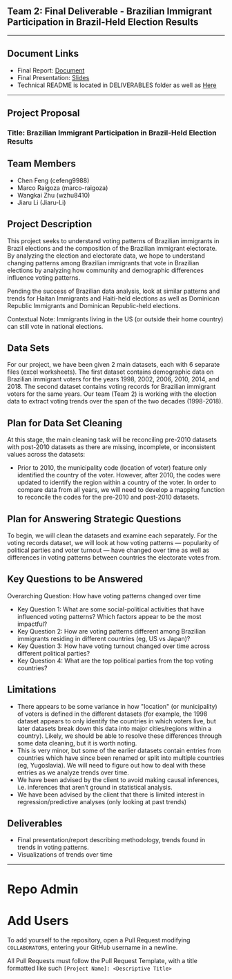 ## Team 2: Final Deliverable - Brazilian Immigrant Participation in Brazil-Held Election Results

---
## Document Links
* Final Report: [Document](https://docs.google.com/document/d/1UlbZXTUHx7HcR5ONZXqrkxYcVryihC_Knry517Y_Ylo/edit?usp=sharing)
* Final Presentation: [Slides](https://docs.google.com/presentation/d/1xA7zLP8ly3901dhuaoxi88QKLmJ5Tvf9XrSBtBj6y24/edit?usp=sharing)
* Technical README is located in DELIVERABLES folder as well as [Here](https://github.com/BU-Spark/ds-boston-bpda-br-election/blob/team2-final-deliverable/DELIVERABLES/team2-final-delieverable-README.md)
---

## Project Proposal

### Title: Brazilian Immigrant Participation in Brazil-Held Election Results

## Team Members
- Chen Feng (cefeng9988)
- Marco Raigoza (marco-raigoza)
- Wangkai Zhu (wzhu8410)
- Jiaru Li (Jiaru-Li)

## Project Description
This project seeks to understand voting patterns of Brazilian immigrants in Brazil elections and the composition of the Brazilian immigrant electorate. By analyzing the election and electorate data, we hope to understand changing patterns among Brazilian immigrants that vote in Brazilian elections by analyzing how community and demographic differences influence voting patterns.

Pending the success of Brazilian data analysis, look at similar patterns and trends for Haitan Immigrants and Haiti-held elections as well as Dominican Republic Immigrants and Dominican Republic-held elections.

Contextual Note: Immigrants living in the US (or outside their home country) can still vote in national elections.

## Data Sets
For our project, we have been given 2 main datasets, each with 6 separate files (excel worksheets). The first dataset contains demographic data on Brazilian immigrant voters for the years 1998, 2002, 2006, 2010, 2014, and 2018. The second dataset contains voting records for Brazilian immigrant voters for the same years.
Our team (Team 2) is working with the election data to extract voting trends over the span of the two decades (1998-2018).

## Plan for Data Set Cleaning
At this stage, the main cleaning task will be reconciling pre-2010 datasets with post-2010 datasets as there are missing, incomplete, or inconsistent values across the datasets:

- Prior to 2010, the municipality code (location of voter) feature only identified the country of the voter. However, after 2010, the codes were updated to identify the region within a country of the voter. In order to compare data from all years, we will need to develop a mapping function to reconcile the codes for the pre-2010 and post-2010 datasets.

## Plan for Answering Strategic Questions
To begin, we will clean the datasets and examine each separately. For the voting records dataset, we will look at how voting patterns — popularity of political parties and voter turnout — have changed over time as well as differences in voting patterns between countries the electorate votes from. 

## Key Questions to be Answered
Overarching Question: How have voting patterns changed over time
- Key Question 1: What are some social-political activities that have influenced voting patterns? Which factors appear to be the most impactful?
- Key Question 2: How are voting patterns different among Brazilian immigrants residing in different countries (eg, US vs Japan)?
- Key Question 3: How have voting turnout changed over time across different political parties?
- Key Question 4: What are the top political parties from the top voting countries?

## Limitations
- There appears to be some variance in how "location" (or municipality) of voters is defined in the different datasets (for example, the 1998 dataset appears to only identify the countries in which voters live, but later datasets break down this data into major cities/regions within a country). Likely, we should be able to resolve these differences through some data cleaning, but it is worth noting.
- This is very minor, but some of the earlier datasets contain entries from countries which have since been renamed or split into multiple countries (eg, Yugoslavia). We will need to figure out how to deal with these entries as we analyze trends over time.
- We have been advised by the client to avoid making causal inferences, i.e. inferences that aren’t ground in statistical analysis.
- We have been advised by the client that there is limited interest in regression/predictive analyses (only looking at past trends)



## Deliverables
- Final presentation/report describing methodology, trends found in trends in voting patterns.
- Visualizations of trends over time


---

# Repo Admin

# Add Users
To add yourself to the repository, open a Pull Request modifying `COLLABORATORS`, entering your GitHub username in a newline.

All Pull Requests must follow the Pull Request Template, with a title formatted like such `[Project Name]: <Descriptive Title>`
